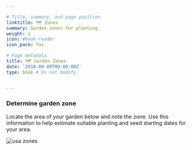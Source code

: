 ```yaml
---

# Title, summary, and page position.
linktitle: 🗺️ Zones 
summary: Garden zones for planting.
weight: 1
icon: #book-reader
icon_pack: fas

# Page metadata.
title: 🗺️ Garden Zones 
date: '2018-09-09T00:00:00Z'
type: book # Do not modify.


---
```


### Determine garden zone


Locate the area of your garden below and note the zone. Use this information to help estimate suitable planting and seed starting dates for your area. 

![usa zones](/zone.PNG "ⓘ For further  details, visit the [usda  map](https://planthardiness.ars.usda.gov/)")





